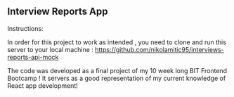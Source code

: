 ## Interview Reports App

Instructions:

In order for this project to work as intended , you need to clone and run this server to your local machine : https://github.com/nikolamitic95/interviews-reports-api-mock

The code was developed as a final project of my 10 week long BIT Frontend Bootcamp ! It servers as a good representation of my current knowledge of React app development!

